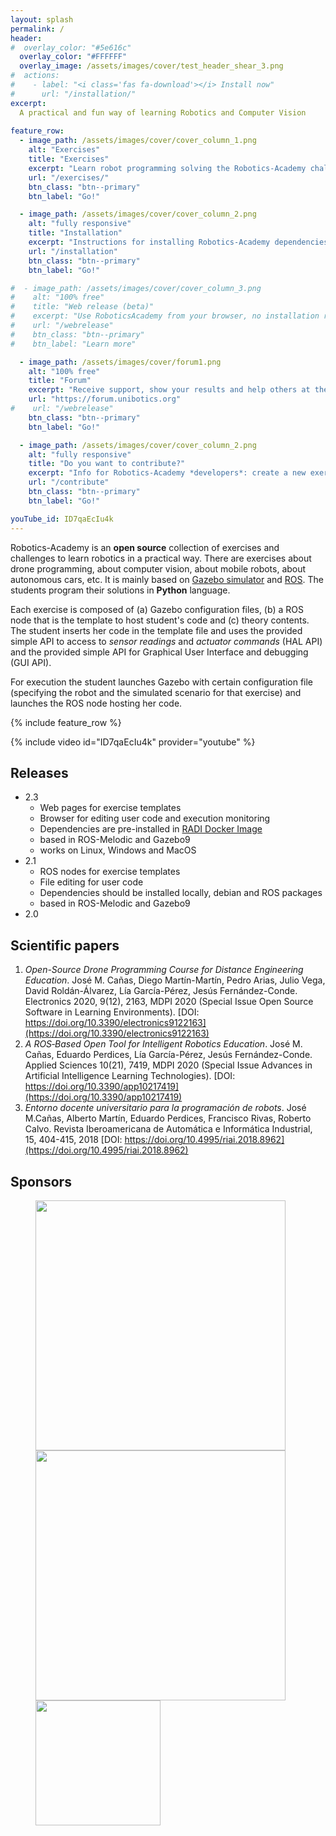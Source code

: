 ```yaml
---
layout: splash
permalink: /
header:
#  overlay_color: "#5e616c"
  overlay_color: "#FFFFFF"
  overlay_image: /assets/images/cover/test_header_shear_3.png
#  actions:
#    - label: "<i class='fas fa-download'></i> Install now"
#      url: "/installation/"
excerpt: 
  A practical and fun way of learning Robotics and Computer Vision
  
feature_row:
  - image_path: /assets/images/cover/cover_column_1.png
    alt: "Exercises"
    title: "Exercises"
    excerpt: "Learn robot programming solving the Robotics-Academy challenges"
    url: "/exercises/"
    btn_class: "btn--primary"
    btn_label: "Go!"

  - image_path: /assets/images/cover/cover_column_2.png
    alt: "fully responsive"
    title: "Installation"
    excerpt: "Instructions for installing Robotics-Academy dependencies (ROS, Gazebo, assets...)"
    url: "/installation"
    btn_class: "btn--primary"
    btn_label: "Go!"

#  - image_path: /assets/images/cover/cover_column_3.png
#    alt: "100% free"
#    title: "Web release (beta)"
#    excerpt: "Use RoboticsAcademy from your browser, no installation required"
#    url: "/webrelease"
#    btn_class: "btn--primary"
#    btn_label: "Learn more"

  - image_path: /assets/images/cover/forum1.png
    alt: "100% free"
    title: "Forum"
    excerpt: "Receive support, show your results and help others at the community forum"
    url: "https://forum.unibotics.org"
#    url: "/webrelease"
    btn_class: "btn--primary"
    btn_label: "Go!"

  - image_path: /assets/images/cover/cover_column_2.png
    alt: "fully responsive"
    title: "Do you want to contribute?"
    excerpt: "Info for Robotics-Academy *developers*: create a new exercise, improve documentation, fix bugs.... Contributors are welcome!"
    url: "/contribute"
    btn_class: "btn--primary"
    btn_label: "Go!"

youTube_id: ID7qaEcIu4k
---
```



Robotics-Academy is an **open source** collection of exercises and challenges to learn robotics in a practical way.
There are exercises about drone programming, about computer vision, about mobile robots, about autonomous cars, etc. 
It is mainly based on [Gazebo simulator](http://gazebosim.org) and [ROS](https://www.ros.org). The students program their solutions in **Python** language.

Each exercise is composed of (a) Gazebo configuration files, (b) a ROS node that is the template to host student's code and (c) theory contents. The student inserts her code in the template file and uses the provided simple API to access to _sensor readings_ and _actuator commands_ (HAL API) and the provided simple API for Graphical User Interface and debugging (GUI API).

For execution the student launches Gazebo with certain configuration file (specifying the robot and the simulated scenario for that exercise) and launches the ROS node hosting her code.

{% include feature_row %}

{% include video id="ID7qaEcIu4k" provider="youtube" %}

## Releases

* 2.3
    + Web pages for exercise templates
    + Browser for editing user code and execution monitoring
    + Dependencies are pre-installed in [RADI Docker Image](https://hub.docker.com/r/jderobot/robotics-academy/tags)
    + based in ROS-Melodic and Gazebo9
    + works on Linux, Windows and MacOS
* 2.1
    + ROS nodes for exercise templates
    + File editing for user code
    + Dependencies should be installed locally, debian and ROS packages
    + based in ROS-Melodic and Gazebo9
* 2.0

## Scientific papers

1. *Open-Source Drone Programming Course for Distance Engineering Education*. José M. Cañas, Diego Martín-Martín, Pedro Arias, Julio Vega, David Roldán-Álvarez, Lía García-Pérez, Jesús Fernández-Conde. Electronics 2020, 9(12), 2163, MDPI 2020 (Special Issue Open Source Software in Learning Environments). [DOI: https://doi.org/10.3390/electronics9122163](https://doi.org/10.3390/electronics9122163)
2. *A ROS‐Based Open Tool for Intelligent Robotics Education*. José M. Cañas, Eduardo Perdices, Lía García-Pérez, Jesús Fernández-Conde. Applied Sciences 10(21), 7419, MDPI 2020 (Special Issue Advances in Artificial Intelligence Learning Technologies). [DOI: https://doi.org/10.3390/app10217419](https://doi.org/10.3390/app10217419)
3. *Entorno docente universitario para la programación de robots*. José M.Cañas, Alberto Martín, Eduardo Perdices, Francisco Rivas, Roberto Calvo. Revista Iberoamericana de Automática e Informática Industrial, 15, 404-415, 2018 [DOI: https://doi.org/10.4995/riai.2018.8962](https://doi.org/10.4995/riai.2018.8962)

## Sponsors

<figure class="third">
    <a href="https://www.urjc.es/" target="_blank"><img src="{{ site.url }}{{ site.baseurl }}/assets/images/cover/logoURJC.jpg" style="width:400px;"></a>
    <a href="https://github.com/RoboticsLabURJC" target="_blank"><img src="{{ site.url }}{{ site.baseurl }}/assets/images/cover/peloto.png" style="width:400px;"></a>
    <a href="https://summerofcode.withgoogle.com" target="_blank"><img src="{{ site.url }}{{ site.baseurl }}/assets/images/cover/gsoc.png" style="width:200px;"></a>
</figure>
